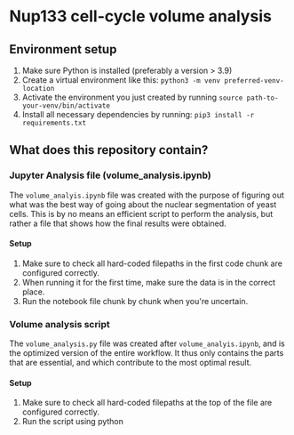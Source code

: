 # Nup133 cell-cycle volume analysis

## Environment setup

1. Make sure Python is installed (preferably a version > 3.9)
2. Create a virtual environment like this: ```python3 -m venv preferred-venv-location```
3. Activate the environment you just created by running ```source path-to-your-venv/bin/activate```
4. Install all necessary dependencies by running: ```pip3 install -r requirements.txt```

## What does this repository contain?
### Jupyter Analysis file (volume_analysis.ipynb)
The ```volume_analyis.ipynb``` file was created with the purpose of figuring out what was the best way of going about
the nuclear segmentation of yeast cells. This is by no means an efficient script to perform the analysis, but rather a file
that shows how the final results were obtained.

#### Setup
1. Make sure to check all hard-coded filepaths in the first code chunk are configured correctly.
2. When running it for the first time, make sure the data is in the correct place.
3. Run the notebook file chunk by chunk when you're uncertain.

### Volume analysis script
The ```volume_analysis.py``` file was created after ```volume_analyis.ipynb```, and is the optimized version of
the entire workflow. It thus only contains the parts that are essential, and which contribute to the most optimal result.
#### Setup
1. Make sure to check all hard-coded filepaths at the top of the file are configured correctly.
2. Run the script using python
